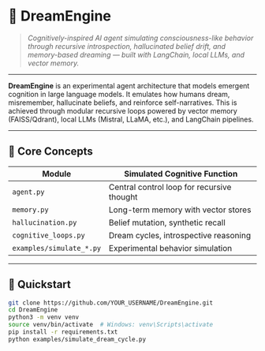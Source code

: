 # 🧠 DreamEngine

> *Cognitively-inspired AI agent simulating consciousness-like behavior through recursive introspection, hallucinated belief drift, and memory-based dreaming — built with LangChain, local LLMs, and vector memory.*

---

**DreamEngine** is an experimental agent architecture that models emergent cognition in large language models. It emulates how humans dream, misremember, hallucinate beliefs, and reinforce self-narratives. This is achieved through modular recursive loops powered by vector memory (FAISS/Qdrant), local LLMs (Mistral, LLaMA, etc.), and LangChain pipelines.

---

## 🧠 Core Concepts

| Module                  | Simulated Cognitive Function              |
|-------------------------|-------------------------------------------|
| `agent.py`              | Central control loop for recursive thought |
| `memory.py`             | Long-term memory with vector stores        |
| `hallucination.py`      | Belief mutation, synthetic recall          |
| `cognitive_loops.py`    | Dream cycles, introspective reasoning      |
| `examples/simulate_*.py`| Experimental behavior simulation           |

---

## 🚀 Quickstart

```bash
git clone https://github.com/YOUR_USERNAME/DreamEngine.git
cd DreamEngine
python3 -m venv venv
source venv/bin/activate  # Windows: venv\Scripts\activate
pip install -r requirements.txt
python examples/simulate_dream_cycle.py
